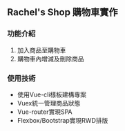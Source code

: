 ## Rachel's Shop 購物車實作

### 功能介紹
1. 加入商品至購物車
1. 購物車內增減及刪除商品

### 使用技術
- 使用Vue-cli樣板建構專案
- Vuex統一管理商品狀態
- Vue-router實現SPA
- Flexbox/Bootstrap實現RWD排版



